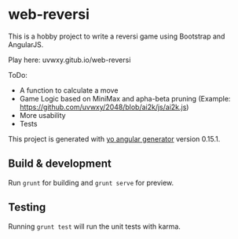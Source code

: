 # web-reversi

This is a hobby project to write a reversi game using Bootstrap and AngularJS.

Play here: uvwxy.gitub.io/web-reversi

ToDo:

- A function to calculate a move
- Game Logic based on MiniMax and apha-beta pruning (Example: https://github.com/uvwxy/2048/blob/ai2k/js/ai2k.js)
- More usability
- Tests

This project is generated with [yo angular generator](https://github.com/yeoman/generator-angular)
version 0.15.1.

## Build & development

Run `grunt` for building and `grunt serve` for preview.

## Testing

Running `grunt test` will run the unit tests with karma.
